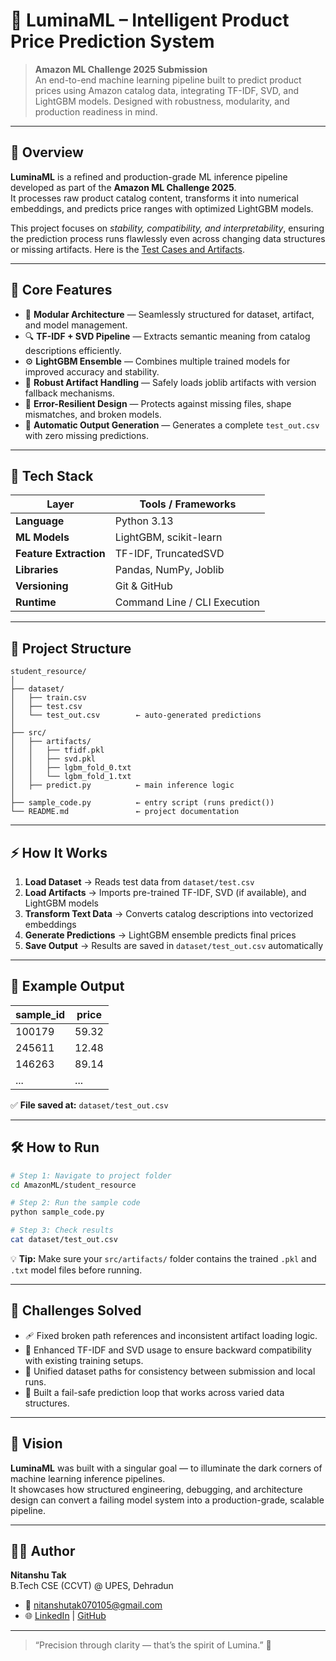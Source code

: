 # 🌟 LuminaML – Intelligent Product Price Prediction System

> **Amazon ML Challenge 2025 Submission**  
> An end-to-end machine learning pipeline built to predict product prices using Amazon catalog data, integrating TF-IDF, SVD, and LightGBM models. Designed with robustness, modularity, and production readiness in mind.

---

## 🚀 Overview

**LuminaML** is a refined and production-grade ML inference pipeline developed as part of the **Amazon ML Challenge 2025**.  
It processes raw product catalog content, transforms it into numerical embeddings, and predicts price ranges with optimized LightGBM models.

This project focuses on *stability, compatibility, and interpretability*, ensuring the prediction process runs flawlessly even across changing data structures or missing artifacts. Here is the  [Test Cases and Artifacts](https://drive.google.com/drive/folders/1ohb0MNvgbovcwIZCNzCaQI3ChWPDN0Gu?usp=sharing).

---

## 🧠 Core Features

- 🧩 **Modular Architecture** — Seamlessly structured for dataset, artifact, and model management.  
- 🔍 **TF-IDF + SVD Pipeline** — Extracts semantic meaning from catalog descriptions efficiently.  
- ⚙️ **LightGBM Ensemble** — Combines multiple trained models for improved accuracy and stability.  
- 💾 **Robust Artifact Handling** — Safely loads joblib artifacts with version fallback mechanisms.  
- 🧱 **Error-Resilient Design** — Protects against missing files, shape mismatches, and broken models.  
- 🧮 **Automatic Output Generation** — Generates a complete `test_out.csv` with zero missing predictions.

---

## 🧩 Tech Stack

| Layer | Tools / Frameworks |
|--------|--------------------|
| **Language** | Python 3.13 |
| **ML Models** | LightGBM, scikit-learn |
| **Feature Extraction** | TF-IDF, TruncatedSVD |
| **Libraries** | Pandas, NumPy, Joblib |
| **Versioning** | Git & GitHub |
| **Runtime** | Command Line / CLI Execution |

---

## 🧬 Project Structure

```
student_resource/
│
├── dataset/
│   ├── train.csv
│   ├── test.csv
│   └── test_out.csv        ← auto-generated predictions
│
├── src/
│   ├── artifacts/
│   │   ├── tfidf.pkl
│   │   ├── svd.pkl
│   │   ├── lgbm_fold_0.txt
│   │   └── lgbm_fold_1.txt
│   ├── predict.py          ← main inference logic
│
├── sample_code.py          ← entry script (runs predict())
└── README.md               ← project documentation
```

---

## ⚡ How It Works

1. **Load Dataset** → Reads test data from `dataset/test.csv`  
2. **Load Artifacts** → Imports pre-trained TF-IDF, SVD (if available), and LightGBM models  
3. **Transform Text Data** → Converts catalog descriptions into vectorized embeddings  
4. **Generate Predictions** → LightGBM ensemble predicts final prices  
5. **Save Output** → Results are saved in `dataset/test_out.csv` automatically  

---

## 🧾 Example Output

| sample_id | price |
|------------|--------|
| 100179     | 59.32  |
| 245611     | 12.48  |
| 146263     | 89.14  |
| ...        | ...    |

✅ **File saved at:** `dataset/test_out.csv`

---

## 🛠️ How to Run

```bash
# Step 1: Navigate to project folder
cd AmazonML/student_resource

# Step 2: Run the sample code
python sample_code.py

# Step 3: Check results
cat dataset/test_out.csv
```

💡 **Tip:** Make sure your `src/artifacts/` folder contains the trained `.pkl` and `.txt` model files before running.

---

## 🧠 Challenges Solved

- 🩹 Fixed broken path references and inconsistent artifact loading logic.  
- 🧾 Enhanced TF-IDF and SVD usage to ensure backward compatibility with existing training setups.  
- 🔄 Unified dataset paths for consistency between submission and local runs.  
- 🧰 Built a fail-safe prediction loop that works across varied data structures.

---

## 🌈 Vision

**LuminaML** was built with a singular goal — to illuminate the dark corners of machine learning inference pipelines.  
It showcases how structured engineering, debugging, and architecture design can convert a failing model system into a production-grade, scalable pipeline.

---

## 👨‍💻 Author

**Nitanshu Tak**  
B.Tech CSE (CCVT) @ UPES, Dehradun  
- 📧 [nitanshutak070105@gmail.com](mailto:nitanshutak070105@gmail.com)  
- 🌐 [LinkedIn](https://www.linkedin.com/in/nitanshu-tak-89a1ba289?utm_source=share&utm_campaign=share_via&utm_content=profile&utm_medium=android_app) | [GitHub](https://github.com/Nitanshu715)  

---

> “Precision through clarity — that’s the spirit of Lumina.” 🌟
